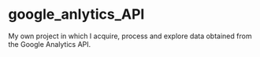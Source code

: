 # google_anlytics_API
My own project in which I acquire, process and explore data obtained from the Google Analytics API.
